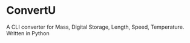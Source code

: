 # ConvertU
A CLI converter for Mass, Digital Storage, Length, Speed, Temperature. Written in Python
